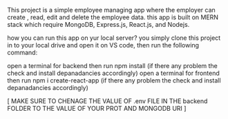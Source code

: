 This project is a simple employee managing app where the employer can create , read, edit and delete the employee data.
this app is built on MERN stack which require  MongoDB, Express.js, React.js, and Nodejs.

how you can run this app on yur local server?
you simply clone this project in to your local drive and open it on VS code, then run the following command:  


open a terminal for backend then  run   npm install (if there any problem the check and install depanadancies accordingly)
open a terminal for frontend then  run  npm i create-react-app (if there any problem the check and install depanadancies accordingly)

[ MAKE SURE TO CHENAGE THE VALUE OF .env FILE IN THE backend FOLDER TO THE VALUE OF YOUR PROT AND  MONGODB  URI ]
